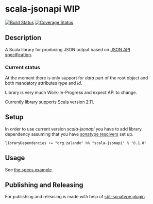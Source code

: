 # scala-jsonapi WIP

[![Build Status](https://travis-ci.org/zalando/scala-jsonapi.svg)](https://travis-ci.org/zalando/scala-jsonapi)
[![Coverage Status](https://coveralls.io/repos/zalando/scala-jsonapi/badge.svg?branch=master&service=github)](https://coveralls.io/github/zalando/scala-jsonapi?branch=master)

## Description

A Scala library for producing JSON output based on [JSON API specification](http://jsonapi.org/). 

### Current status

At the moment there is only support for _data_ part of the root object and both mandatory attributes _type_ and _id_.

Library is very much Work-In-Progress and expect API to change.

Currently library supports Scala version 2.11.

## Setup

In order to use current version _scala-jsonapi_ you have to add library dependency assuming that you have [sonatype resolvers](http://www.scala-sbt.org/0.13/docs/Resolvers.html#Maven) set up.

    libraryDependencies += "org.zalando" %% "scala-jsonapi" % "0.1.0"

## Usage

See [the specs example](src/test/scala/org/zalando/jsonapi/json/JsonapiJsonFormatSpec.scala).

## Publishing and Releasing

For publishing and releasing is made with help of [sbt-sonatype plugin](https://github.com/xerial/sbt-sonatype)